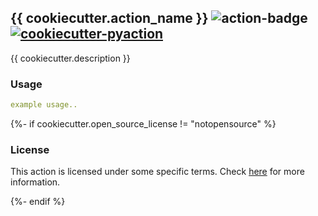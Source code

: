 ## {{ cookiecutter.action_name }} <img alt="action-badge" src="https://img.shields.io/badge/{{ cookiecutter.action_name }}-white?logo=github-actions&label=GitHub%20Action&labelColor=white&color=0064D7"> <a href="https://github.com/lnxpy/cookiecutter-pyaction"><img alt="cookiecutter-pyaction" src="https://img.shields.io/badge/cookiecutter--pyaction-white?logo=cookiecutter&label=Made%20with&labelColor=white&color=0064D7"></a>

{{ cookiecutter.description }}

### Usage
```yml
example usage..
```

{%- if cookiecutter.open_source_license != "notopensource" %}

### License
This action is licensed under some specific terms. Check [here](LICENSE) for more information.

{%- endif %}